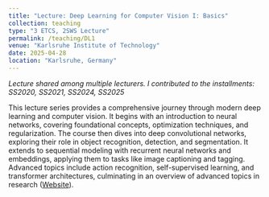 ```yaml
---
title: "Lecture: Deep Learning for Computer Vision I: Basics"
collection: teaching
type: "3 ETCS, 2SWS Lecture"
permalink: /teaching/DL1
venue: "Karlsruhe Institute of Technology"
date: 2025-04-28
location: "Karlsruhe, Germany"
---
```


*Lecture shared among multiple lecturers.
I contributed to the installments: SS2020, SS2021, SS2024, SS2025*

This lecture series provides a comprehensive journey through modern deep learning and computer vision. It begins with an introduction to neural networks, covering foundational concepts, optimization techniques, and regularization. The course then dives into deep convolutional networks, exploring their role in object recognition, detection, and segmentation. It extends to sequential modeling with recurrent neural networks and embeddings, applying them to tasks like image captioning and tagging. Advanced topics include action recognition, self-supervised learning, and transformer architectures, culminating in an overview of advanced topics in research ([Website](https://cvhci.iar.kit.edu/600.php)).